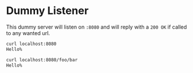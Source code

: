 Dummy Listener
==============

This dummy server will listen on `:8080` and will reply with a `200 OK` if
called to any wanted url.

```bash
curl localhost:8080
Hello%

curl localhost:8080/foo/bar
Hello%
```
